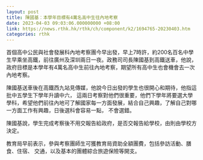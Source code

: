 ```yaml
---
layout: post
title: 陳國基︰本學年目標有4萬名高中生往內地考察
date: 2023-04-03 09:03:06.000000000 +08:00
link: https://news.rthk.hk/rthk/ch/component/k2/1694765-20230403.htm
categories: rthk
---
```


首個高中公民與社會發展科內地考察團今早出發，早上7時許，約200名百名中學生早乘坐高鐵，前往廣州及深圳兩日一夜。政務司司長陳國基到高鐵送車，他說，政府目標是本學年有4萬名高中生前往內地考察，期望所有高中生也會機會去一次內地考察。

陳國基送車後在高鐵西九站見傳媒，他說今日出發的學生也很開心和期待，他指這批中五學生下學年升讀中六， 這兩日考察對他們很重要，他們下學年將要選大學學科，希望他們前往內地可了解國家每一方面發展，結合自己興趣，了解自己對哪一方面工作有興趣，日後選科會容易一點， 不會選錯。

陳國基說，學生完成考察後不用交報告給政府，是否交報告給學校，由則由學校方決定。

教育局早前表示，參與考察團師生可獲教育局資助全額團費，包括參訪活動、膳食、住宿、 交通，以及基本的團體綜合旅遊保險等開支。
